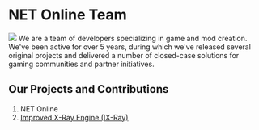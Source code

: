 # NET Online Team
![](https://i.ibb.co/d5gjNp9/S-T-A-L-K-E-R-Clear-Sky-Screenshot-2024-05-28-18-21-52-44.png)
We are a team of developers specializing in game and mod creation. We've been active for over 5 years, during which we've released several original projects and delivered a number of closed-case solutions for gaming communities and partner initiatives.
## Our Projects and Contributions
1. NET Online
2. [Improved X-Ray Engine (IX-Ray)]([https://github.com](https://github.com/ixray-team))

